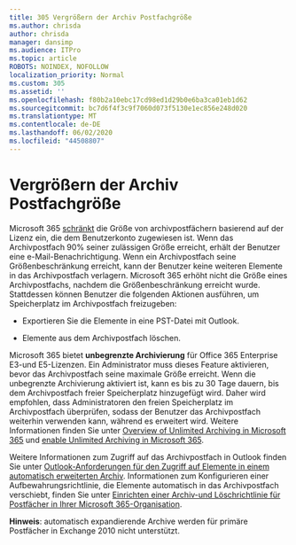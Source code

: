 ```yaml
---
title: 305 Vergrößern der Archiv Postfachgröße
ms.author: chrisda
author: chrisda
manager: dansimp
ms.audience: ITPro
ms.topic: article
ROBOTS: NOINDEX, NOFOLLOW
localization_priority: Normal
ms.custom: 305
ms.assetid: ''
ms.openlocfilehash: f80b2a10ebc17cd98ed1d29b0e6ba3ca01eb1d62
ms.sourcegitcommit: bc7d6f4f3c9f7060d073f5130e1ec856e248d020
ms.translationtype: MT
ms.contentlocale: de-DE
ms.lasthandoff: 06/02/2020
ms.locfileid: "44508807"
---
```

# <a name="increase-the-archive-mailbox-size"></a>Vergrößern der Archiv Postfachgröße

Microsoft 365 [schränkt](https://docs.microsoft.com/office365/servicedescriptions/exchange-online-service-description/exchange-online-limits#mailbox-storage-limits) die Größe von archivpostfächern basierend auf der Lizenz ein, die dem Benutzerkonto zugewiesen ist. Wenn das Archivpostfach 90% seiner zulässigen Größe erreicht, erhält der Benutzer eine e-Mail-Benachrichtigung. Wenn ein Archivpostfach seine Größenbeschränkung erreicht, kann der Benutzer keine weiteren Elemente in das Archivpostfach verlagern. Microsoft 365 erhöht nicht die Größe eines Archivpostfachs, nachdem die Größenbeschränkung erreicht wurde. Stattdessen können Benutzer die folgenden Aktionen ausführen, um Speicherplatz im Archivpostfach freizugeben:

- Exportieren Sie die Elemente in eine PST-Datei mit Outlook.

- Elemente aus dem Archivpostfach löschen.

Microsoft 365 bietet **unbegrenzte Archivierung** für Office 365 Enterprise E3-und E5-Lizenzen. Ein Administrator muss dieses Feature aktivieren, bevor das Archivpostfach seine maximale Größe erreicht. Wenn die unbegrenzte Archivierung aktiviert ist, kann es bis zu 30 Tage dauern, bis dem Archivpostfach freier Speicherplatz hinzugefügt wird. Daher wird empfohlen, dass Administratoren den freien Speicherplatz im Archivpostfach überprüfen, sodass der Benutzer das Archivpostfach weiterhin verwenden kann, während es erweitert wird. Weitere Informationen finden Sie unter [Overview of Unlimited Archiving in Microsoft 365](https://docs.microsoft.com/microsoft-365/compliance/unlimited-archiving) und [enable Unlimited Archiving in Microsoft 365](https://docs.microsoft.com/microsoft-365/compliance/enable-unlimited-archiving).

Weitere Informationen zum Zugriff auf das Archivpostfach in Outlook finden Sie unter [Outlook-Anforderungen für den Zugriff auf Elemente in einem automatisch erweiterten Archiv](https://docs.microsoft.com/microsoft-365/compliance/unlimited-archiving#outlook-requirements-for-accessing-items-in-an-auto-expanded-archive). Informationen zum Konfigurieren einer Aufbewahrungsrichtlinie, die Elemente automatisch in das Archivpostfach verschiebt, finden Sie unter [Einrichten einer Archiv-und Löschrichtlinie für Postfächer in Ihrer Microsoft 365-Organisation](https://docs.microsoft.com/microsoft-365/compliance/set-up-an-archive-and-deletion-policy-for-mailboxes).

**Hinweis**: automatisch expandierende Archive werden für primäre Postfächer in Exchange 2010 nicht unterstützt.
